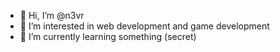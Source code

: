 - 👋 Hi, I’m @n3vr
- 👀 I’m interested in web development and game development
- 🌱 I’m currently learning something (secret)

<!---
n3vr/n3vr is a ✨ special ✨ repository because its `README.md` (this file) appears on your GitHub profile.
You can click the Preview link to take a look at your changes.
--->
